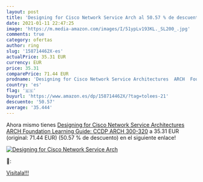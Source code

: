 ```yaml
---
layout: post
title: 'Designing for Cisco Network Service Arch al 50.57 % de descuento'
date: 2021-01-11 22:47:25
image: 'https://m.media-amazon.com/images/I/51ypLv193KL._SL200_.jpg'
comments: true
category: ofertas
author: ring
slug: '158714462X-es'
actualPrice: 35.31 EUR
currency: EUR
price: 35.31
comparePrice: 71.44 EUR
prodname: 'Designing for Cisco Network Service Architectures  ARCH  Foundation Learning Guide: CCDP ARCH 300-320'
country: 'es'
flag: '🇪🇸'
buyurl: 'https://www.amazon.es/dp/158714462X/?tag=tolees-21'
descuento: '50.57'
average: '35.444'
---
```


Ahora mismo tienes [Designing for Cisco Network Service Architectures  ARCH  Foundation Learning Guide: CCDP ARCH 300-320](https://www.amazon.es/dp/158714462X/?tag=tolees-21) a 35.31 EUR (original: 71.44 EUR) (50.57 %  de descuento) en el siguiente enlace!

[![Designing for Cisco Network Service Arch](https://m.media-amazon.com/images/I/51ypLv193KL._SL200_.jpg)](https://www.amazon.es/dp/158714462X/?tag=tolees-21)

🔎:


[Visítala!!!](https://www.amazon.es/dp/158714462X/?tag=tolees-21)
